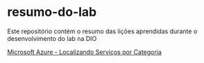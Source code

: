 # resumo-do-lab
Este repositório contém o resumo das lições aprendidas durante o desenvolvimento do lab na DIO

[Microsoft Azure - Localizando Serviços por Categoria](https://github.com/thaizepaulo/resumo-do-lab/blob/main/microsoft-azure-localizando-servicos-por-categoria.md)
